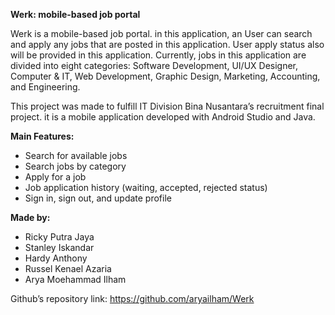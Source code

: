 <strong>Werk: mobile-based job portal</strong>

Werk is a mobile-based job portal. in this application, an User can search and apply any jobs that are posted in this application. User apply status also will be provided in this application. Currently, jobs in this application are divided into eight categories: Software Development, UI/UX Designer, Computer & IT, Web Development, Graphic Design, Marketing, Accounting, and Engineering. 

This project was made to fulfill IT Division Bina Nusantara’s recruitment final project. it is a mobile application developed with Android Studio and Java. 

<strong>Main Features:</strong>
-	Search for available jobs
-	Search jobs by category
-	Apply for a job
-	Job application history (waiting, accepted, rejected status)
-	Sign in, sign out, and update profile

<strong>Made by:</strong>
-	Ricky Putra Jaya
-	Stanley Iskandar
-	Hardy Anthony
-	Russel Kenael Azaria
-	Arya Moehammad Ilham

Github’s repository link: https://github.com/aryailham/Werk

